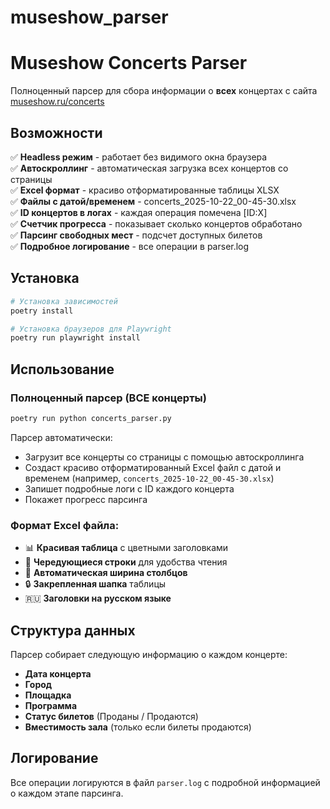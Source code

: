 # museshow_parser
# Museshow Concerts Parser

Полноценный парсер для сбора информации о **всех** концертах с сайта [museshow.ru/concerts](https://museshow.ru/concerts/)

## Возможности

✅ **Headless режим** - работает без видимого окна браузера  
✅ **Автоскроллинг** - автоматическая загрузка всех концертов со страницы  
✅ **Excel формат** - красиво отформатированные таблицы XLSX  
✅ **Файлы с датой/временем** - concerts_2025-10-22_00-45-30.xlsx  
✅ **ID концертов в логах** - каждая операция помечена [ID:X]  
✅ **Счетчик прогресса** - показывает сколько концертов обработано  
✅ **Парсинг свободных мест** - подсчет доступных билетов  
✅ **Подробное логирование** - все операции в parser.log

## Установка

```bash
# Установка зависимостей
poetry install

# Установка браузеров для Playwright
poetry run playwright install
```

## Использование

### Полноценный парсер (ВСЕ концерты)
```bash
poetry run python concerts_parser.py
```

Парсер автоматически:
- Загрузит все концерты со страницы с помощью автоскроллинга
- Создаст красиво отформатированный Excel файл с датой и временем (например, `concerts_2025-10-22_00-45-30.xlsx`)
- Запишет подробные логи с ID каждого концерта
- Покажет прогресс парсинга

### Формат Excel файла:
- 📊 **Красивая таблица** с цветными заголовками
- 🎨 **Чередующиеся строки** для удобства чтения
- 📏 **Автоматическая ширина столбцов**
- 🔒 **Закрепленная шапка** таблицы
- 🇷🇺 **Заголовки на русском языке**

## Структура данных

Парсер собирает следующую информацию о каждом концерте:
- **Дата концерта**
- **Город**
- **Площадка**
- **Программа**
- **Статус билетов** (Проданы / Продаются)
- **Вместимость зала** (только если билеты продаются)

## Логирование

Все операции логируются в файл `parser.log` с подробной информацией о каждом этапе парсинга.

